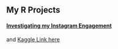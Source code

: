 ## My R Projects

#### [Investigating my Instagram Engagement](https://github.com/Osamaex/Data-Analysis-with-R/blob/main/Instagram_Engagement.R)
and [Kaggle Link here](https://www.kaggle.com/code/osamasarm/case-study-instagram-engagement)
